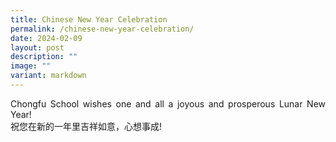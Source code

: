 ```yaml
---
title: Chinese New Year Celebration
permalink: /chinese-new-year-celebration/
date: 2024-02-09
layout: post
description: ""
image: ""
variant: markdown
---
```

<p style="text-align:justify">Chongfu School wishes one and all a joyous and prosperous Lunar New Year!<br> 祝您在新的一年里吉祥如意，心想事成!</p>
